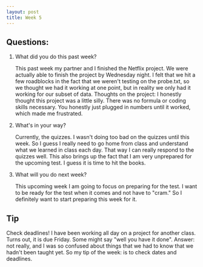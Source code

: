 ```yaml
---
layout: post
title: Week 5
---
```


## Questions:
1. What did you do this past week?
  
    This past week my partner and I finished the Netflix project. We were actually able to finish the project by Wednesday night. I felt that we hit a few roadblocks in the fact that we weren't testing on the probe.txt, so we thought we had it working at one point, but in reality we only had it working for our subset of data. Thoughts on the project: I honestly thought this project was a little silly. There was no formula or coding skills necessary. You honestly just plugged in numbers until it worked, which made me frustrated. 
2. What's in your way?

    Currently, the quizzes. I wasn't doing too bad on the quizzes until this week. So I guess I really need to go home from class and understand what we learned in class each day. That way I can really respond to the quizzes well. This also brings up the fact that I am very unprepared for the upcoming test. I guess it is time to hit the books. 
3. What will you do next week?

    This upcoming week I am going to focus on preparing for the test. I want to be ready for the test when it comes and not have to "cram." So I definitely want to start preparing this week for it. 

## Tip
Check deadlines! I have been working all day on a project for another class. Turns out, it is due Friday. Some might say "well you have it done". Answer: not really, and I was so confused about things that we had to know that we hadn't been taught yet. So my tip of the week: is to check dates and deadlines.
